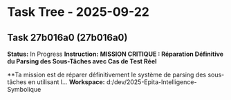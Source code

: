 # Task Tree - 2025-09-22

## Task 27b016a0 (27b016a0)
**Status:** In Progress
**Instruction:** <task>
**MISSION CRITIQUE : Réparation Définitive du Parsing des Sous-Tâches avec Cas de Test Réel**

**Ta mission est de réparer définitivement le système de parsing des sous-tâches en utilisant l...
**Workspace:** d:/dev/2025-Epita-Intelligence-Symbolique

